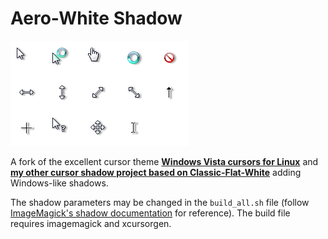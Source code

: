 # Aero-White Shadow

![Preview of the cursors](./montage.png)

A fork of the excellent cursor theme **[Windows Vista cursors for Linux](https://www.pling.com/p/2061622/)** and **[my other cursor shadow project based on Classic-Flat-White](https://github.com/lucas-bortoli/Aero-White-Shadow)** adding Windows-like shadows.
 
The shadow parameters may be changed in the `build_all.sh` file (follow [ImageMagick's shadow documentation](https://legacy.imagemagick.org/Usage/blur/#shadow) for reference). The build file requires imagemagick and xcursorgen.
